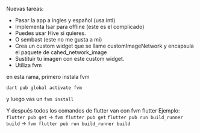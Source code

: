 Nuevas tareas:

- Pasar la app a ingles y español (usa intl)
- Implementa Isar para offline (este es el complicado)
- Puedes usar Hive si quieres.
- O sembast (este no me gusta a mi)
- Crea un custom widget que se llame customImageNetwork y encapsula el paquete de cahed_network_image
- Sustituir tu imagen con este custom widget.
- Utiliza fvm

en esta rama, primero instala fvm

`dart pub global activate fvm`


y luego vas un
`fvm install`

Y después todos los comandos de flutter van con fvm flutter
Ejemplo:
`flutter pub get` -> `fvm flutter pub get`
`flutter pub run build_runner build` -> `fvm flutter pub run build_runner build`


